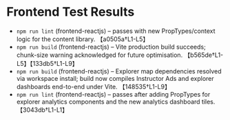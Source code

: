 # Frontend Test Results

- `npm run lint` (frontend-reactjs) – passes with new PropTypes/context logic for the content library. 【a0505a†L1-L5】
- `npm run build` (frontend-reactjs) – Vite production build succeeds; chunk-size warning acknowledged for future optimisation. 【b565de†L1-L5】【133db5†L1-L9】
- `npm run build` (frontend-reactjs) – Explorer map dependencies resolved via workspace install; build now compiles Instructor Ads and explorer dashboards end-to-end under Vite. 【148535†L1-L9】
- `npm run lint` (frontend-reactjs) – passes after adding PropTypes for explorer analytics components and the new analytics dashboard tiles. 【3043db†L1-L1】
